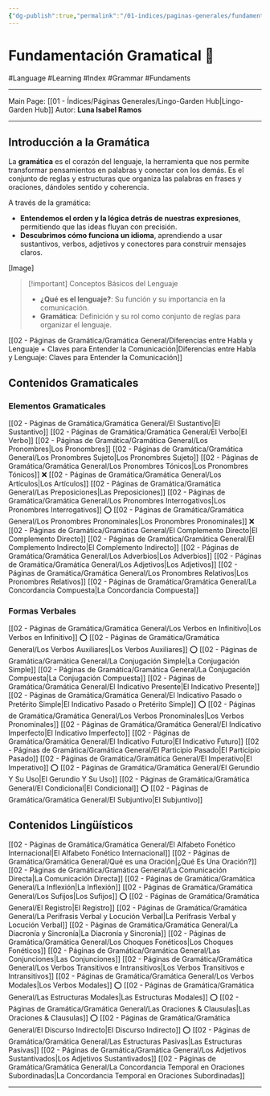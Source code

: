 ```yaml
---
{"dg-publish":true,"permalink":"/01-indices/paginas-generales/fundamentacion-gramatical/"}
---
```


# Fundamentación Gramatical 📖
#Language #Learning #Index #Grammar #Fundaments 
___
Main Page: [[01 - Índices/Páginas Generales/Lingo-Garden Hub\|Lingo-Garden Hub]] 
Autor: **Luna Isabel Ramos**
___
## Introducción a la Gramática
La **gramática** es el corazón del lenguaje, la herramienta que nos permite transformar pensamientos en palabras y conectar con los demás. Es el conjunto de reglas y estructuras que organiza las palabras en frases y oraciones, dándoles sentido y coherencia.

A través de la gramática:

- **Entendemos el orden y la lógica detrás de nuestras expresiones**, permitiendo que las ideas fluyan con precisión.
- **Descubrimos cómo funciona un idioma**, aprendiendo a usar sustantivos, verbos, adjetivos y conectores para construir mensajes claros.

[Image]

> [!important] Conceptos Básicos del Lenguaje
> - **¿Qué es el lenguaje?**: Su función y su importancia en la comunicación.
> - **Gramática**: Definición y su rol como conjunto de reglas para organizar el lenguaje.

[[02 - Páginas de Gramática/Gramática General/Diferencias entre Habla y Lenguaje + Claves para Entender la Comunicación\|Diferencias entre Habla y Lenguaje: Claves para Entender la Comunicación]]

## Contenidos Gramaticales
### Elementos Gramaticales
[[02 - Páginas de Gramática/Gramática General/El Sustantivo\|El Sustantivo]]
[[02 - Páginas de Gramática/Gramática General/El Verbo\|El Verbo]]
[[02 - Páginas de Gramática/Gramática General/Los Pronombres\|Los Pronombres]]
[[02 - Páginas de Gramática/Gramática General/Los Pronombres Sujeto\|Los Pronombres Sujeto]]
[[02 - Páginas de Gramática/Gramática General/Los Pronombres Tónicos\|Los Pronombres Tónicos]] ❌
[[02 - Páginas de Gramática/Gramática General/Los Artículos\|Los Artículos]]
[[02 - Páginas de Gramática/Gramática General/Las Preposiciones\|Las Preposiciones]]
[[02 - Páginas de Gramática/Gramática General/Los Pronombres Interrogativos\|Los Pronombres Interrogativos]] ⭕
[[02 - Páginas de Gramática/Gramática General/Los Pronombres Pronominales\|Los Pronombres Pronominales]] ❌
[[02 - Páginas de Gramática/Gramática General/El Complemento Directo\|El Complemento Directo]]
[[02 - Páginas de Gramática/Gramática General/El Complemento Indirecto\|El Complemento Indirecto]]
[[02 - Páginas de Gramática/Gramática General/Los Adverbios\|Los Adverbios]]
[[02 - Páginas de Gramática/Gramática General/Los Adjetivos\|Los Adjetivos]]
[[02 - Páginas de Gramática/Gramática General/Los Pronombres Relativos\|Los Pronombres Relativos]]
[[02 - Páginas de Gramática/Gramática General/La Concordancia Compuesta\|La Concordancia Compuesta]]


### Formas Verbales
[[02 - Páginas de Gramática/Gramática General/Los Verbos en Infinitivo\|Los Verbos en Infinitivo]] ⭕
[[02 - Páginas de Gramática/Gramática General/Los Verbos Auxiliares\|Los Verbos Auxiliares]] ⭕
[[02 - Páginas de Gramática/Gramática General/La Conjugación Simple\|La Conjugación Simple]]
[[02 - Páginas de Gramática/Gramática General/La Conjugación Compuesta\|La Conjugación Compuesta]]
[[02 - Páginas de Gramática/Gramática General/El Indicativo Presente\|El Indicativo Presente]]
[[02 - Páginas de Gramática/Gramática General/El Indicativo Pasado o Pretérito Simple\|El Indicativo Pasado o Pretérito Simple]] ⭕
[[02 - Páginas de Gramática/Gramática General/Los Verbos Pronominales\|Los Verbos Pronominales]]
[[02 - Páginas de Gramática/Gramática General/El Indicativo Imperfecto\|El Indicativo Imperfecto]]
[[02 - Páginas de Gramática/Gramática General/El Indicativo Futuro\|El Indicativo Futuro]]
[[02 - Páginas de Gramática/Gramática General/El Participio Pasado\|El Participio Pasado]]
[[02 - Páginas de Gramática/Gramática General/El Imperativo\|El Imperativo]] ⭕
[[02 - Páginas de Gramática/Gramática General/El Gerundio Y Su Uso\|El Gerundio Y Su Uso]]
[[02 - Páginas de Gramática/Gramática General/El Condicional\|El Condicional]] ⭕
[[02 - Páginas de Gramática/Gramática General/El Subjuntivo\|El Subjuntivo]] 
## Contenidos Lingüísticos
[[02 - Páginas de Gramática/Gramática General/El Alfabeto Fonético Internacional\|El Alfabeto Fonético Internacional]]
[[02 - Páginas de Gramática/Gramática General/Qué es una Oración\|¿Qué Es Una Oración?]]
[[02 - Páginas de Gramática/Gramática General/La Comunicación Directa\|La Comunicación Directa]]
[[02 - Páginas de Gramática/Gramática General/La Inflexión\|La Inflexión]] 
[[02 - Páginas de Gramática/Gramática General/Los Sufijos\|Los Sufijos]] ⭕
[[02 - Páginas de Gramática/Gramática General/El Registro\|El Registro]]
[[02 - Páginas de Gramática/Gramática General/La Perífrasis Verbal y Locución Verbal\|La Perífrasis Verbal y Locución Verbal]]
[[02 - Páginas de Gramática/Gramática General/La Diacronía y Sincronía\|La Diacronía y Sincronía]]
[[02 - Páginas de Gramática/Gramática General/Los Choques Fonéticos\|Los Choques Fonéticos]]
[[02 - Páginas de Gramática/Gramática General/Las Conjunciones\|Las Conjunciones]]
[[02 - Páginas de Gramática/Gramática General/Los Verbos Transitivos e Intransitivos\|Los Verbos Transitivos e Intransitivos]]
[[02 - Páginas de Gramática/Gramática General/Los Verbos Modales\|Los Verbos Modales]] ⭕
[[02 - Páginas de Gramática/Gramática General/Las Estructuras Modales\|Las Estructuras Modales]] ⭕
[[02 - Páginas de Gramática/Gramática General/Las Oraciones & Clausulas\|Las Oraciones & Clausulas]] ⭕
[[02 - Páginas de Gramática/Gramática General/El Discurso Indirecto\|El Discurso Indirecto]] ⭕
[[02 - Páginas de Gramática/Gramática General/Las Estructuras Pasivas\|Las Estructuras Pasivas]]
[[02 - Páginas de Gramática/Gramática General/Los Adjetivos Sustantivados\|Los Adjetivos Sustantivados]]
[[02 - Páginas de Gramática/Gramática General/La Concordancia Temporal en Oraciones Subordinadas\|La Concordancia Temporal en Oraciones Subordinadas]]

___
